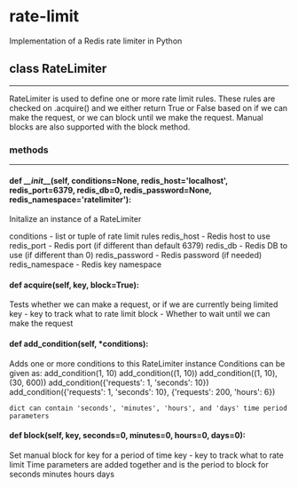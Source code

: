 rate-limit
==========

Implementation of a Redis rate limiter in Python

## class __RateLimiter__
****************************************
RateLimiter is used to define one or more rate limit rules.
These rules are checked on .acquire() and we either return True or False based on if we can make the request,
or we can block until we make the request.
Manual blocks are also supported with the block method.


### __methods__
****************************************

#### def __\__init__\__(self, conditions=None, redis_host='localhost', redis_port=6379, redis_db=0, redis_password=None, redis_namespace='ratelimiter'):

Initalize an instance of a RateLimiter

conditions - list or tuple of rate limit rules
redis_host - Redis host to use
redis_port - Redis port (if different than default 6379)
redis_db   - Redis DB to use (if different than 0)
redis_password - Redis password (if needed)
redis_namespace - Redis key namespace

#### def __acquire__(self, key, block=True):

Tests whether we can make a request, or if we are currently being limited
key - key to track what to rate limit
block - Whether to wait until we can make the request

#### def __add_condition__(self, *conditions):

Adds one or more conditions to this RateLimiter instance
Conditions can be given as:
    add_condition(1, 10)
    add_condition((1, 10))
    add_condition((1, 10), (30, 600))
    add_condition({'requests': 1, 'seconds': 10})
    add_condition({'requests': 1, 'seconds': 10}, {'requests': 200, 'hours': 6})

    dict can contain 'seconds', 'minutes', 'hours', and 'days' time period parameters

#### def __block__(self, key, seconds=0, minutes=0, hours=0, days=0):

Set manual block for key for a period of time
key - key to track what to rate limit
Time parameters are added together and is the period to block for
    seconds
    minutes
    hours
    days
